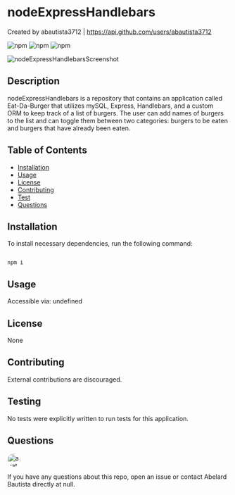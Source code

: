 # nodeExpressHandlebars

Created by abautista3712 | https://api.github.com/users/abautista3712

![npm](https://img.shields.io/npm/v/fs) ![npm](https://img.shields.io/npm/v/inquirer) ![npm](https://img.shields.io/npm/v/axios)

![nodeExpressHandlebarsScreenshot](./assets/images/nodeExpressHandlebarsScreenshot.PNG?raw=true "Eat-Da-Burger")

## Description

nodeExpressHandlebars is a repository that contains an application called Eat-Da-Burger that utilizes mySQL, Express, Handlebars, and a custom ORM to keep track of a list of burgers. The user can add names of burgers to the list and can toggle them between two categories: burgers to be eaten and burgers that have already been eaten.

## Table of Contents

- [Installation](#installation)
- [Usage](#usage)
- [License](#license)
- [Contributing](#contributing)
- [Test](#tests)
- [Questions](#questions)

## Installation

To install necessary dependencies, run the following command:

```

npm i

```

## Usage

Accessible via: undefined

## License

None

## Contributing

External contributions are discouraged.

## Testing

No tests were explicitly written to run tests for this application.

## Questions

<img src="https://avatars1.githubusercontent.com/u/58578177?v=4" alt="avatar" style="border-radius: 16px" width="30" />
    
If you have any questions about this repo, open an issue or contact Abelard Bautista directly at null.
